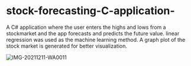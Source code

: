 # stock-forecasting-C-application-
A C# application where the user enters the highs and lows from a stockmarket and the app forecasts and predicts the future value.
linear regression was used as the machine learning method. A graph plot of the stock market is generated for better visualization.

![IMG-20211211-WA0011](https://user-images.githubusercontent.com/96151955/151643591-48036fe3-cbf3-4207-a45b-9bf7837a0b4b.jpg)
